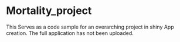 # Mortality_project
This Serves as a code sample for an overarching project in shiny App creation. The full application has not been uploaded. 
